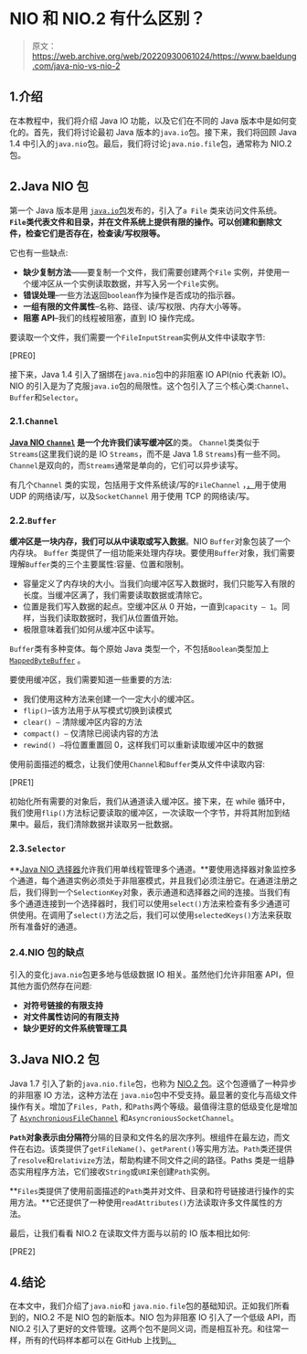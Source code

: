 # NIO 和 NIO.2 有什么区别？

> 原文：<https://web.archive.org/web/20220930061024/https://www.baeldung.com/java-nio-vs-nio-2>

## 1.介绍

在本教程中，我们将介绍 Java IO 功能，以及它们在不同的 Java 版本中是如何变化的。首先，我们将讨论最初 Java 版本的`java.io`包。接下来，我们将回顾 Java 1.4 中引入的`java.nio`包。最后，我们将讨论`java.nio.file`包，通常称为 NIO.2 包。

## 2.Java NIO 包

第一个 Java 版本是用 [`java.io`包](/web/20220528131720/https://www.baeldung.com/java-io-file)发布的，引入了`a File` 类来访问文件系统。**`File`类代表文件和目录，并在文件系统上提供有限的操作。可以创建和删除文件，检查它们是否存在，检查读/写权限等。**

它也有一些缺点:

*   **缺少复制方法**——要复制一个文件，我们需要创建两个`File` 实例，并使用一个缓冲区从一个实例读取数据，并写入另一个`File`实例。
*   **错误处理**–一些方法返回`boolean`作为操作是否成功的指示器。
*   **一组有限的文件属性**–名称、路径、读/写权限、内存大小等等。
*   **阻塞 API**–我们的线程被阻塞，直到 IO 操作完成。

要读取一个文件，我们需要一个`FileInputStream`实例从文件中读取字节:

[PRE0]

接下来，Java 1.4 引入了捆绑在`java.nio`包中的非阻塞 IO API(nio 代表新 IO)。NIO 的引入是为了克服`java.io`包的局限性。这个包引入了三个核心类:`Channel`、`Buffer`和`Selector`。

### 2.1.`Channel`

**[Java NIO `Channel`](/web/20220528131720/https://www.baeldung.com/java-filechannel) 是一个允许我们读写缓冲区**的类。 `Channel`类类似于`Streams`(这里我们说的是 IO `Streams`，而不是 Java 1.8 `Streams`)有一些不同。 `Channel`是双向的，而`Streams`通常是单向的，它们可以异步读写。

有几个`Channel` 类的实现，包括用于文件系统读/写的`FileChannel` ，[，](/web/20220528131720/https://www.baeldung.com/java-nio-datagramchannel)用于使用 UDP 的网络读/写，以及`SocketChannel` 用于使用 TCP 的网络读/写。

### 2.2.`Buffer`

**缓冲区是一块内存，我们可以从中读取或写入数据**。NIO `Buffer`对象包装了一个内存块。 `Buffer` 类提供了一组功能来处理内存块。要使用`Buffer`对象，我们需要理解`Buffer`类的三个主要属性:容量、位置和限制。

*   容量定义了内存块的大小。当我们向缓冲区写入数据时，我们只能写入有限的长度。当缓冲区满了，我们需要读取数据或清除它。
*   位置是我们写入数据的起点。空缓冲区从 0 开始，一直到`capacity – 1`。同样，当我们读取数据时，我们从位置值开始。
*   极限意味着我们如何从缓冲区中读写。

`Buffer`类有多种变体。每个原始 Java 类型一个，不包括`Boolean`类型加上 [`MappedByteBuffer`](/web/20220528131720/https://www.baeldung.com/java-mapped-byte-buffer) 。

要使用缓冲区，我们需要知道一些重要的方法:

*   我们使用这种方法来创建一个一定大小的缓冲区。
*   `flip()`–该方法用于从写模式切换到读模式
*   `clear() –` 清除缓冲区内容的方法
*   `compact() –` 仅清除已阅读内容的方法
*   `rewind() –`将位置重置回 0，这样我们可以重新读取缓冲区中的数据

使用前面描述的概念，让我们使用`Channel`和`Buffer`类从文件中读取内容:

[PRE1]

初始化所有需要的对象后，我们从通道读入缓冲区。接下来，在 while 循环中，我们使用`flip()`方法标记要读取的缓冲区，一次读取一个字节，并将其附加到结果中。最后，我们清除数据并读取另一批数据。

### 2.3.`Selector`

**[Java NIO 选择器](/web/20220528131720/https://www.baeldung.com/java-nio-selector)允许我们用单线程管理多个通道。**要使用选择器对象监控多个通道，每个通道实例必须处于非阻塞模式，并且我们必须注册它。在通道注册之后，我们得到一个`SelectionKey`对象，表示通道和选择器之间的连接。当我们有多个通道连接到一个选择器时，我们可以使用`select()`方法来检查有多少通道可供使用。在调用了`select()`方法之后，我们可以使用`selectedKeys()`方法来获取所有准备好的通道。

### 2.4.NIO 包的缺点

引入的变化`java.nio`包更多地与低级数据 IO 相关。虽然他们允许非阻塞 API，但其他方面仍然存在问题:

*   **对符号链接的有限支持**
*   **对文件属性访问的有限支持**
*   **缺少更好的文件系统管理工具**

## 3.Java NIO.2 包

Java 1.7 引入了新的`java.nio.file`包，也称为 [NIO.2 包](/web/20220528131720/https://www.baeldung.com/java-nio-2-file-api)。这个包遵循了一种异步的非阻塞 IO 方法，这种方法在 `java.nio`包中不受支持。最显著的变化与高级文件操作有关。增加了`Files, Path,` 和`Paths`两个等级。最值得注意的低级变化是增加了 [`AsynchroniousFileChannel`](/web/20220528131720/https://www.baeldung.com/java-nio2-async-file-channel) 和`AsyncroniousSocketChannel`。

**`Path`对象表示由分隔符**分隔的目录和文件名的层次序列。根组件在最左边，而文件在右边。该类提供了`getFileName()`、`getParent()`等实用方法。`Path`类还提供了`resolve`和`relativize`方法，帮助构建不同文件之间的路径。Paths 类是一组静态实用程序方法，它们接收`String`或`URI`来创建`Path`实例。

**`Files`类提供了使用前面描述的`Path`类并对文件、目录和符号链接进行操作的实用方法。**它还提供了一种使用`readAttributes()`方法读取许多文件属性的方法。

最后，让我们看看 NIO.2 在读取文件方面与以前的 IO 版本相比如何:

[PRE2]

## 4.结论

在本文中，我们介绍了`java.nio`和 `java.nio.file`包的基础知识。正如我们所看到的，NIO.2 不是 NIO 包的新版本。NIO 包为非阻塞 IO 引入了一个低级 API，而 NIO.2 引入了更好的文件管理。这两个包不是同义词，而是相互补充。和往常一样，所有的代码样本都可以在 GitHub 上找到[。](https://web.archive.org/web/20220528131720/https://github.com/eugenp/tutorials/tree/master/core-java-modules/core-java-nio-2)